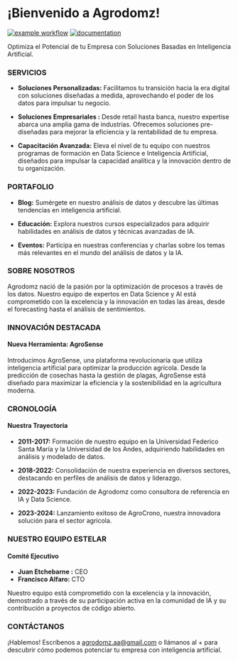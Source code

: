 # ¡Bienvenido a Agrodomz!

[![example workflow](https://github.com/agrodomz/agency-website/actions/workflows/documentation.yml/badge.svg)](https://github.com/agrodomz/agency-website/actions)
[![documentation](https://img.shields.io/badge/🌐-website-blue)](https://agrodomz.github.io/agency-website/)

Optimiza el Potencial de tu Empresa con Soluciones Basadas en Inteligencia Artificial.

### SERVICIOS

- **Soluciones Personalizadas:** Facilitamos tu transición hacia la era digital con soluciones diseñadas a medida, aprovechando el poder de los datos para impulsar tu negocio.

- **Soluciones Empresariales :** Desde retail hasta banca, nuestro expertise abarca una amplia gama de industrias. Ofrecemos soluciones pre-diseñadas para mejorar la eficiencia y la rentabilidad de tu empresa.

- **Capacitación Avanzada:** Eleva el nivel de tu equipo con nuestros programas de formación en Data Science e Inteligencia Artificial, diseñados para impulsar la capacidad analítica y la innovación dentro de tu organización.

### PORTAFOLIO

- **Blog:** Sumérgete en nuestro análisis de datos y descubre las últimas tendencias en inteligencia artificial.

- **Educación:** Explora nuestros cursos especializados para adquirir habilidades en análisis de datos y técnicas avanzadas de IA.

- **Eventos:** Participa en nuestras conferencias y charlas sobre los temas más relevantes en el mundo del análisis de datos y la IA.

### SOBRE NOSOTROS

Agrodomz nació de la pasión por la optimización de procesos a través de los datos. Nuestro equipo de expertos en Data Science y AI está comprometido con la excelencia y la innovación en todas las áreas, desde el forecasting hasta el análisis de sentimientos.

### INNOVACIÓN DESTACADA

#### Nueva Herramienta: AgroSense

Introducimos AgroSense, una plataforma revolucionaria que utiliza inteligencia artificial para optimizar la producción agrícola. Desde la predicción de cosechas hasta la gestión de plagas, AgroSense está diseñado para maximizar la eficiencia y la sostenibilidad en la agricultura moderna.

### CRONOLOGÍA

#### Nuestra Trayectoria

- **2011-2017:** Formación de nuestro equipo en la Universidad Federico Santa María y la Universidad de los Andes, adquiriendo habilidades en análisis y modelado de datos.

- **2018-2022:** Consolidación de nuestra experiencia en diversos sectores, destacando en perfiles de análisis de datos y liderazgo.

- **2022-2023:** Fundación de Agrodomz como consultora de referencia en IA y Data Science.

- **2023-2024:** Lanzamiento exitoso de AgroCrono, nuestra innovadora solución para el sector agrícola.

### NUESTRO EQUIPO ESTELAR

#### Comité Ejecutivo

- **Juan Etchebarne :** CEO
- **Francisco Alfaro:** CTO

Nuestro equipo está comprometido con la excelencia y la innovación, demostrado a través de su participación activa en la comunidad de IA y su contribución a proyectos de código abierto.

### CONTÁCTANOS

¡Hablemos! Escríbenos a agrodomz.aa@gmail.com o llámanos al +
para descubrir cómo podemos potenciar tu empresa con inteligencia artificial.

